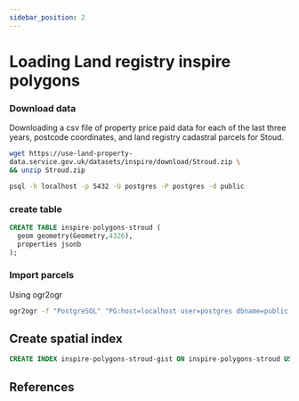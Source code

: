 ```yaml
---
sidebar_position: 2
---
```


# Loading Land registry inspire polygons

### Download data

Downloading a csv file of property price paid data for each of the last three years, postcode coordinates,
and land registry cadastral parcels for Stoud.

``` bash
wget https://use-land-property-
data.service.gov.uk/datasets/inspire/download/Stroud.zip \
&& unzip Stroud.zip
```

``` bash
psql -h localhost -p 5432 -U postgres -P postgres -d public
```

### create table
```sql
CREATE TABLE inspire-polygons-stroud (
  geom geometry(Geometry,4326),
  properties jsonb
);
```

### Import parcels
Using ogr2ogr 
``` bash
ogr2ogr -f "PostgreSQL" "PG:host=localhost user=postgres dbname=public password=postgres" *.shp -nln inspire-polygons-stroud
```

## Create spatial index
``` sql
CREATE INDEX inspire-polygons-stroud-gist ON inspire-polygons-stroud USING GIST (geom);
```

## References
